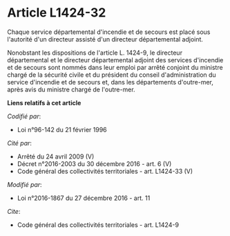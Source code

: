 # Article L1424-32

Chaque service départemental d'incendie et de secours est placé sous l'autorité d'un directeur assisté d'un directeur
départemental adjoint.

Nonobstant les dispositions de l'article L. 1424-9, le directeur départemental et le directeur départemental adjoint des
services d'incendie et de secours sont nommés dans leur emploi par arrêté conjoint du ministre chargé de la sécurité civile
et du président du conseil d'administration du service d'incendie et de secours et, dans les départements d'outre-mer, après
avis du ministre chargé de l'outre-mer.

**Liens relatifs à cet article**

_Codifié par_:

  - Loi n°96-142 du 21 février 1996

_Cité par_:

  - Arrêté du 24 avril 2009 (V)
  - Décret n°2016-2003 du 30 décembre 2016 - art. 6 (V)
  - Code général des collectivités territoriales - art. L1424-33 (V)

_Modifié par_:

  - Loi n°2016-1867 du 27 décembre 2016 - art. 11

_Cite_:

  - Code général des collectivités territoriales - art. L1424-9
